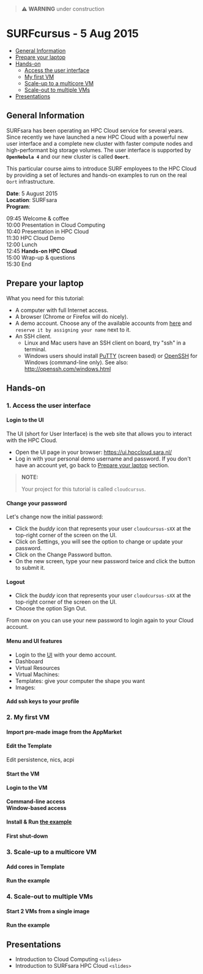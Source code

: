 > :warning: **WARNING** under construction

# SURFcursus - 5 Aug 2015

* [General Information](#general) <br>
* [Prepare your laptop](#preparation) <br>
* [Hands-on](#hands-on) <br>
  * [Access the user interface](#1.-Access-the-user-interface) <br>
  * [My first VM](#2.-My-first-VM) <br>
  * [Scale-up to a multicore VM](#3.-Scale-up-to-a-multicore-VM) <br>
  * [Scale-out to multiple VMs](#4.-Scale-out-to-multiple-VMs) <br>
* [Presentations](#presentations) <br>

## <a name="general"></a>General Information 

SURFsara has been operating an HPC Cloud service for several years. Since recently we have launched a new HPC Cloud with a powerful new user interface and a complete new cluster with faster compute nodes and high-performant big storage volumes. The user interface is supported by **`OpenNebula 4`** and our new cluster is called **`Ooort`**.

This particular course aims to introduce SURF employees to the HPC Cloud by providing a set of lectures and hands-on examples to run on the real `Oort` infrastructure.

**Date**: 5 August 2015  
**Location**: SURFsara  
**Program**:  
>
09:45 Welcome & coffee  
10:00 Presentation in Cloud Computing  
10:40 Presentation in HPC Cloud  
11:30 HPC Cloud Demo  
12:00 Lunch  
12:45 **Hands-on HPC Cloud**   
15:00 Wrap-up & questions  
15:30 End  

## <a name="preparation"></a>Prepare your laptop 
What you need for this tutorial:
* A computer with full Internet access.
* A browser (Chrome or Firefox will do nicely).
* A demo account. Choose any of the available accounts from [here](https://docs.google.com/spreadsheets/d/1zUVq5VrZLHhoFs3YCwDGGeDGLXDYBhF7dRFPCDDIppg/edit?usp=sharing) and `reserve it by assigning your name` next to it.
* An SSH client.
  * Linux and Mac users have an SSH client on board, try "ssh" in a terminal.
  * Windows users should install [PuTTY](http://www.putty.org/) (screen based) or [OpenSSH](http://sshwindows.sourceforge.net/) for Windows (command-line only). See also: http://openssh.com/windows.html

## <a name="hands-on"></a> Hands-on

### <a name="1.-Access-the-user-interface"></a> 1. Access the user interface

#### Login to the UI

The UI (short for User Interface) is the web site that allows you to interact with the HPC Cloud.  
* Open the UI page in your browser: https://ui.hpccloud.sara.nl/
* Log in with your personal demo username and password. If you don't have an account yet, go back to [Prepare your laptop](#preparation) section.

> **NOTE:** 
> 
> Your project for this tutorial is called `cloudcursus`.

#### Change your password

Let's change now the initial password:

* Click the *buddy* icon that represents your user `cloudcursus-sXX` at the top-right corner of the screen on the UI. 
* Click on Settings, you will see the option to change or update your password. 
* Click on the Change Password button.
* On the new screen, type your new password twice and click the button to submit it.

#### Logout

* Click the *buddy* icon that represents your user `cloudcursus-sXX` at the top-right corner of the screen on the UI. 
* Choose the option Sign Out.

From now on you can use your new password to login again to your Cloud account.

#### Menu and UI features

* Login to the [UI](https://ui.hpccloud.sara.nl/) with your demo account.
* Dashboard
* Virtual Resources
 * Virtual Machines: 
 * Templates: give your computer the shape you want
 * Images:


#### Add ssh keys to your profile


### <a name="2.-My-first-VM"></a> 2. My first VM
#### Import pre-made image from the AppMarket
#### Edit the Template  
Edit persistence, nics, acpi
#### Start the VM
#### Login to the VM
**Command-line access**  
**Window-based access**  
#### Install & Run [the example](surfcursus-5-Aug-2015/Distributed-Mandelbrot)
#### First shut-down

### <a name="3.-Scale-up-to-a-multicore-VM"></a> 3. Scale-up to a multicore VM
#### Add cores in Template
#### Run the example

### <a name="4.-Scale-out-to-multiple-VMs"></a> 4. Scale-out to multiple VMs
#### Start 2 VMs from a single image
#### Run the example

## <a name="presentations"></a> Presentations
* Introduction to Cloud Computing `<slides>`
* Introduction to SURFsara HPC Cloud `<slides>`